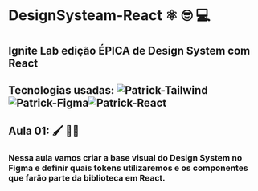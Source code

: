 # DesignSysteam-React ⚛️ 🤓 💻
## Ignite Lab edição ÉPICA de Design System com React

## Tecnologias usadas: <img  alt="Patrick-Tailwind" src="https://img.shields.io/badge/Tailwind_CSS-38B2AC?style=for-the-badge&logo=tailwind-css&logoColor=white" /><img alt="Patrick-Figma" src="https://img.shields.io/badge/figma-%23F24E1E.svg?style=for-the-badge&logo=figma&logoColor=white" /><img alt="Patrick-React" src="https://img.shields.io/badge/react-%2320232a.svg?style=for-the-badge&logo=react&logoColor=%2361DAFB" />


## Aula 01: 🖌️ 🧑‍🎨
### Nessa aula vamos criar a base visual do Design System no Figma e definir quais tokens utilizaremos e os componentes que farão parte da biblioteca em React.
